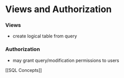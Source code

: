 # Views and Authorization
### Views
+ create logical table from query


### Authorization
+ may grant query/modification permissions to users


[[SQL Concepts]]
